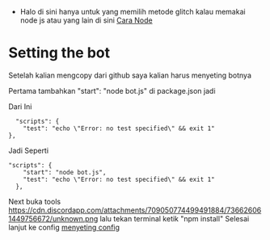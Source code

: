 * Halo di sini hanya untuk yang memilih metode glitch kalau memakai node js atau yang lain di sini [Cara Node](https://github.com/MoonLGH/ServerChatIND/blob/master/Bot%20Tutorial/CaraNode.md)

# Setting the bot

Setelah kalian mengcopy dari github saya kalian harus menyeting botnya

Pertama tambahkan "start": "node bot.js" di package.json jadi 


Dari Ini
```
  "scripts": {
    "test": "echo \"Error: no test specified\" && exit 1"
},

```



Jadi Seperti
```
"scripts": {
    "start": "node bot.js",
    "test": "echo \"Error: no test specified\" && exit 1"
  },
```

Next buka tools https://cdn.discordapp.com/attachments/709050774499491884/736626061449756672/unknown.png
lalu tekan terminal ketik "npm install" 
Selesai lanjut ke config [menyeting config](https://github.com/MoonLGH/ServerChatIND/blob/master/Bot%20Tutorial/menyeting%20config.md)
